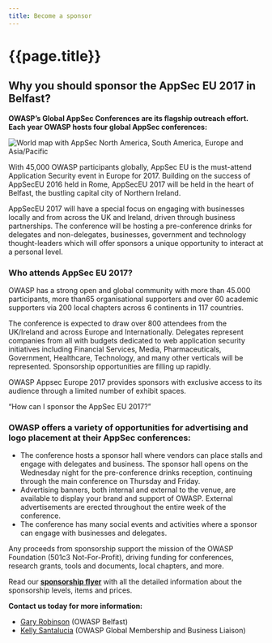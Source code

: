 ```yaml
---
title: Become a sponsor
---
```

# {{page.title}}

## Why you should sponsor the AppSec EU 2017 in Belfast?

**OWASP’s Global AppSec Conferences are its flagship outreach effort.  Each year OWASP hosts four global AppSec conferences:**

<img alt="World map with AppSec North America, South America, Europe and Asia/Pacific" src="assets/images/world_belfast.svg" class="worldmap">

With 45,000 OWASP participants globally, AppSec EU is the must-attend Application Security event in Europe for 2017. Building on the success of AppSecEU 2016 held in Rome, AppSecEU 2017 will be held in the heart of Belfast, the bustling capital city of Northern Ireland.

AppSecEU 2017 will have a special focus on engaging with businesses locally and from across the UK and Ireland, driven through business partnerships. The conference will be hosting a pre-conference drinks for delegates and non-delegates, businesses, government and technology thought-leaders which will offer sponsors a unique opportunity to interact at a personal level.

### Who attends AppSec EU 2017?

OWASP has a strong open and global community with more than 45.000 participants, more than65 organisational supporters and over 60 academic supporters via 200 local chapters across 6 continents in 117 countries.

The conference is expected to draw over 800 attendees from the UK/Ireland and across Europe and Internationally. Delegates represent companies from all with budgets dedicated to web application security initiatives including Financial Services, Media, Pharmaceuticals, Government, Healthcare, Technology, and many other verticals will be represented. Sponsorship opportunities are filling up rapidly.

OWASP Appsec Europe 2017 provides sponsors with exclusive access to its audience through a limited number of exhibit spaces.

<q>How can I sponsor the AppSec EU 2017?</q>

### OWASP offers a variety of opportunities for advertising and logo placement at their AppSec conferences:

* The conference hosts a sponsor hall where vendors can place stalls and engage with delegates and business. The sponsor hall opens on the Wednesday night for the pre-conference drinks reception, continuing through the main conference on Thursday and Friday.
* Advertising banners, both internal and external to the venue, are available to display your brand and support of OWASP. External advertisements are erected throughout the entire week of the conference.
* The conference has many social events and activities where a sponsor can engage with businesses and delegates.

Any proceeds from sponsorship support the mission of the OWASP Foundation (501c3 Not-For-Profit), driving funding for conferences, research grants, tools and documents, local chapters, and more.

Read our **[sponsorship flyer](assets/docs/AppSec_belfast_sponsorship.pdf)** with all the detailed information about the sponsorship levels, items and prices.

**Contact us today for more information:**

* [Gary Robinson](mailto:gary.robinson@owasp.org) (OWASP Belfast)
* [Kelly Santalucia](mailto:kelly.santalucia@owasp.org) (OWASP Global Membership and Business Liaison)
